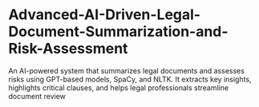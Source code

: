 # Advanced-AI-Driven-Legal-Document-Summarization-and-Risk-Assessment
An AI-powered system that summarizes legal documents and assesses risks using GPT-based models, SpaCy, and NLTK. It extracts key insights, highlights critical clauses, and helps legal professionals streamline document review
